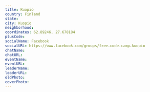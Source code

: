 ```yaml
---
title: Kuopio
country: Finland
state: 
city: Kuopio
neighborhood: 
coordinates: 62.89246, 27.678184
plusCode:
socialName: Facebook
socialURL: https://www.facebook.com/groups/free.code.camp.kuopio
chatName:
chatURL:
eventName:
eventURL:
leaderName:
leaderURL:
oldPhoto: 
coverPhoto:
---
```

